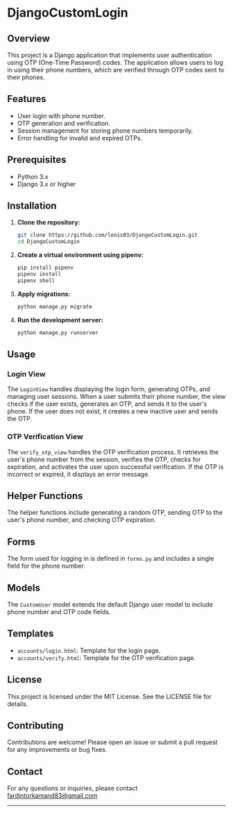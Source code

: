 # DjangoCustomLogin

## Overview
This project is a Django application that implements user authentication using OTP (One-Time Password) codes. The application allows users to log in using their phone numbers, which are verified through OTP codes sent to their phones.

## Features
- User login with phone number.
- OTP generation and verification.
- Session management for storing phone numbers temporarily.
- Error handling for invalid and expired OTPs.

## Prerequisites
- Python 3.x
- Django 3.x or higher

## Installation

1. **Clone the repository:**
    ```bash
    git clone https://github.com/lenis03/DjangoCustomLogin.git
    cd DjangoCustomLogin
    ```

2. **Create a virtual environment using pipenv:**
    ```bash
    pip install pipenv
    pipenv install
    pipenv shell
    ```

3. **Apply migrations:**
    ```bash
    python manage.py migrate
    ```

4. **Run the development server:**
    ```bash
    python manage.py runserver
    ```

## Usage

### Login View

The `LoginView` handles displaying the login form, generating OTPs, and managing user sessions. When a user submits their phone number, the view checks if the user exists, generates an OTP, and sends it to the user's phone. If the user does not exist, it creates a new inactive user and sends the OTP.

### OTP Verification View

The `verify_otp_view` handles the OTP verification process. It retrieves the user's phone number from the session, verifies the OTP, checks for expiration, and activates the user upon successful verification. If the OTP is incorrect or expired, it displays an error message.

## Helper Functions

The helper functions include generating a random OTP, sending OTP to the user's phone number, and checking OTP expiration.

## Forms

The form used for logging in is defined in `forms.py` and includes a single field for the phone number.

## Models

The `CustomUser` model extends the default Django user model to include phone number and OTP code fields.

## Templates

- `accounts/login.html`: Template for the login page.
- `accounts/verify.html`: Template for the OTP verification page.

## License

This project is licensed under the MIT License. See the LICENSE file for details.

## Contributing

Contributions are welcome! Please open an issue or submit a pull request for any improvements or bug fixes.

## Contact

For any questions or inquiries, please contact fardintorkamand83@gmail.com

---
